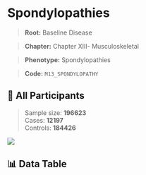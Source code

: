 # Spondylopathies

> **Root:** Baseline Disease  

> **Chapter:** Chapter XIII- Musculoskeletal  

> **Phenotype:** Spondylopathies  

> **Code:** `M13_SPONDYLOPATHY`

## 🧪 All Participants  
> Sample size: **196623**  
> Cases: **12197**  
> Controls: **184426**
<img src="/Sensitive/Figures/ALL/Incidence/M13_SPONDYLOPATHY.png"/>

## 📊 Data Table
<CsvTableMRF src="/Sensitive/Data/ALL/Incidence/COX_M13_SPONDYLOPATHY.csv"/>

